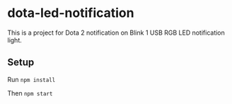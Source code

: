 # dota-led-notification

This is a project for Dota 2 notification on Blink 1 USB RGB LED notification light.

## Setup

Run `npm install`

Then `npm start`